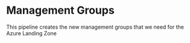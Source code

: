 # Management Groups
This pipeline creates the new management groups that we need for the Azure Landing Zone
